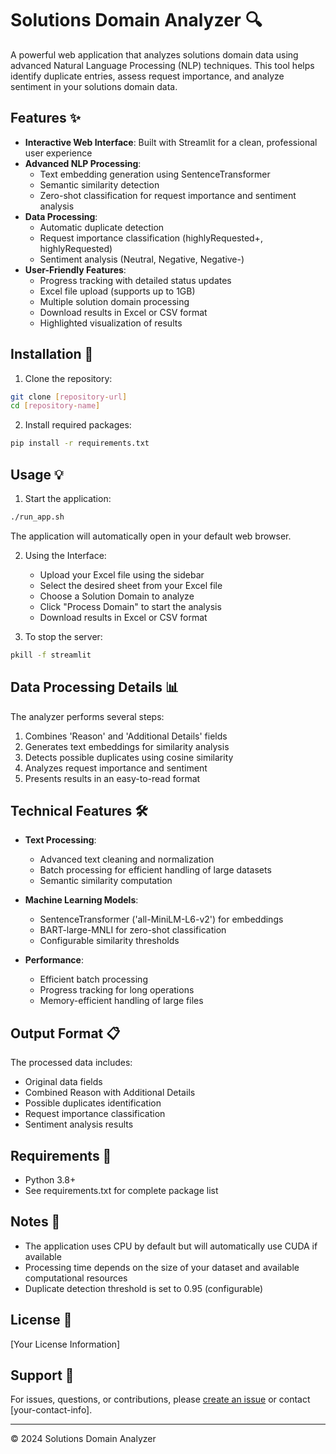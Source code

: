 # Solutions Domain Analyzer 🔍

A powerful web application that analyzes solutions domain data using advanced Natural Language Processing (NLP) techniques. This tool helps identify duplicate entries, assess request importance, and analyze sentiment in your solutions domain data.

## Features ✨

- **Interactive Web Interface**: Built with Streamlit for a clean, professional user experience
- **Advanced NLP Processing**:
  - Text embedding generation using SentenceTransformer
  - Semantic similarity detection
  - Zero-shot classification for request importance and sentiment analysis
- **Data Processing**:
  - Automatic duplicate detection
  - Request importance classification (highlyRequested+, highlyRequested)
  - Sentiment analysis (Neutral, Negative, Negative-)
- **User-Friendly Features**:
  - Progress tracking with detailed status updates
  - Excel file upload (supports up to 1GB)
  - Multiple solution domain processing
  - Download results in Excel or CSV format
  - Highlighted visualization of results

## Installation 🚀

1. Clone the repository:
```bash
git clone [repository-url]
cd [repository-name]
```

2. Install required packages:
```bash
pip install -r requirements.txt
```

## Usage 💡

1. Start the application:
```bash
./run_app.sh
```
The application will automatically open in your default web browser.

2. Using the Interface:
   - Upload your Excel file using the sidebar
   - Select the desired sheet from your Excel file
   - Choose a Solution Domain to analyze
   - Click "Process Domain" to start the analysis
   - Download results in Excel or CSV format

3. To stop the server:
```bash
pkill -f streamlit
```

## Data Processing Details 📊

The analyzer performs several steps:
1. Combines 'Reason' and 'Additional Details' fields
2. Generates text embeddings for similarity analysis
3. Detects possible duplicates using cosine similarity
4. Analyzes request importance and sentiment
5. Presents results in an easy-to-read format

## Technical Features 🛠️

- **Text Processing**:
  - Advanced text cleaning and normalization
  - Batch processing for efficient handling of large datasets
  - Semantic similarity computation
  
- **Machine Learning Models**:
  - SentenceTransformer ('all-MiniLM-L6-v2') for embeddings
  - BART-large-MNLI for zero-shot classification
  - Configurable similarity thresholds

- **Performance**:
  - Efficient batch processing
  - Progress tracking for long operations
  - Memory-efficient handling of large files

## Output Format 📋

The processed data includes:
- Original data fields
- Combined Reason with Additional Details
- Possible duplicates identification
- Request importance classification
- Sentiment analysis results

## Requirements 📝

- Python 3.8+
- See requirements.txt for complete package list

## Notes 📌

- The application uses CPU by default but will automatically use CUDA if available
- Processing time depends on the size of your dataset and available computational resources
- Duplicate detection threshold is set to 0.95 (configurable)

## License 📄

[Your License Information]

## Support 🤝

For issues, questions, or contributions, please [create an issue](your-issue-tracker-url) or contact [your-contact-info].

---
© 2024 Solutions Domain Analyzer 